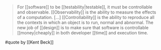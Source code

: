 > For [[software]] to be [[testability|testable]], it must be controllable and observable. [[Observability]] is the ability to measure the effects of a computation. [...] [[Controllability]] is the ability to reproduce all the contexts in which an object is to run, normal and abnormal. The new job of [[design]] is to make sure that software is controllable [[money|cheaply]] in both developer [[time]] and execution time.

#quote by [[Kent Beck]]
